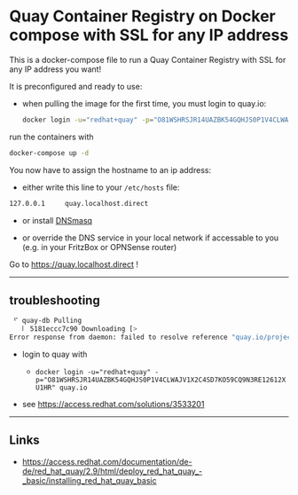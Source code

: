 # Quay Container Registry on Docker compose with SSL for any IP address

This is a docker-compose file to run a Quay Container Registry with SSL for any IP address you want!

It is preconfigured and ready to use:

- when pulling the image for the first time, you must login to quay.io:

    ```bash
    docker login -u="redhat+quay" -p="O81WSHRSJR14UAZBK54GQHJS0P1V4CLWAJV1X2C4SD7KO59CQ9N3RE12612XU1HR" quay.io
    ```

run the containers with
```bash
docker-compose up -d
```

You now have to assign the hostname to an ip address:

- either write this line to your `/etc/hosts` file:

```bash
127.0.0.1     quay.localhost.direct
```

- or install [DNSmasq](https://thekelleys.org.uk/dnsmasq/doc.html)

- or override the DNS service in your local network if accessable to you (e.g. in your FritzBox or OPNSense router)

Go to <https://quay.localhost.direct> !

---

## troubleshooting


```bash
 ⠋ quay-db Pulling                                                                                                    2.1s
   ⠇ 5181eccc7c90 Downloading [>                                                  ]       ...                         0.8s
Error response from daemon: failed to resolve reference "quay.io/project-quay/quay:3.8.5": pulling from host quay.io failed with status code [manifests 3.8.5]: 401 UNAUTHORIZED
```

- login to quay with
  - `docker login -u="redhat+quay" -p="O81WSHRSJR14UAZBK54GQHJS0P1V4CLWAJV1X2C4SD7KO59CQ9N3RE12612XU1HR" quay.io`

- see  <https://access.redhat.com/solutions/3533201>

---
## Links

- <https://access.redhat.com/documentation/de-de/red_hat_quay/2.9/html/deploy_red_hat_quay_-_basic/installing_red_hat_quay_basic>

